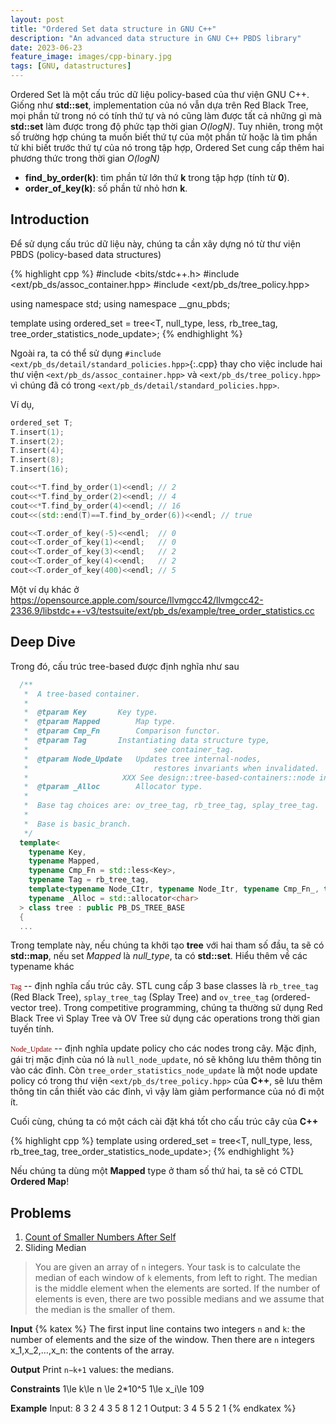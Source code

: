 ```yaml
---
layout: post
title: "Ordered Set data structure in GNU C++"
description: "An advanced data structure in GNU C++ PBDS library"
date: 2023-06-23
feature_image: images/cpp-binary.jpg
tags: [GNU, datastructures]
---
```


Ordered Set là một cấu trúc dữ liệu policy-based của thư viện GNU C++. Giống như **std::set**, implementation của nó vẫn dựa trên Red Black Tree, mọi phần tử trong nó có tính thứ tự và nó cũng làm được tất cả những gì mà **std::set** làm được trong độ phức tạp thời gian *O(logN)*. Tuy nhiên, trong một số trường hợp chúng ta muốn biết thứ tự của một phần tử hoặc là tìm phần tử khi biết trước thứ tự của nó trong tập hợp, Ordered Set cung cấp thêm hai phương thức trong thời gian *O(logN)*
- **find_by_order(k)**: tìm phần tử lớn thứ **k** trong tập hợp (tính từ **0**).
- **order_of_key(k)**: số phần tử nhỏ hơn **k**.


<!--more-->
## Introduction
Để sử dụng cấu trúc dữ liệu này, chúng ta cần xây dựng nó từ thư viện PBDS (policy-based data structures) 

{% highlight cpp %}
#include <bits/stdc++.h>
#include <ext/pb_ds/assoc_container.hpp>
#include <ext/pb_ds/tree_policy.hpp>

using namespace std;
using namespace __gnu_pbds;

template<typename T> using ordered_set = tree<T, null_type, less<T>, rb_tree_tag, tree_order_statistics_node_update>;
{% endhighlight %}

Ngoài ra, ta có thể sử dụng `#include <ext/pb_ds/detail/standard_policies.hpp>`{:.cpp} thay cho việc include hai thư viện `<ext/pb_ds/assoc_container.hpp>` và `<ext/pb_ds/tree_policy.hpp>` vì chúng đã có trong `<ext/pb_ds/detail/standard_policies.hpp>`.

Ví dụ,
```cpp
ordered_set T;
T.insert(1);
T.insert(2);
T.insert(4);
T.insert(8);
T.insert(16);

cout<<*T.find_by_order(1)<<endl; // 2
cout<<*T.find_by_order(2)<<endl; // 4
cout<<*T.find_by_order(4)<<endl; // 16
cout<<(std::end(T)==T.find_by_order(6))<<endl; // true

cout<<T.order_of_key(-5)<<endl;  // 0
cout<<T.order_of_key(1)<<endl;   // 0
cout<<T.order_of_key(3)<<endl;   // 2
cout<<T.order_of_key(4)<<endl;   // 2
cout<<T.order_of_key(400)<<endl; // 5
```

Một ví dụ khác ở https://opensource.apple.com/source/llvmgcc42/llvmgcc42-2336.9/libstdc++-v3/testsuite/ext/pb_ds/example/tree_order_statistics.cc

## Deep Dive
Trong đó, cấu trúc tree-based được định nghĩa như sau
```cpp
  /**
   *  A tree-based container.
   *
   *  @tparam Key 	 	Key type.
   *  @tparam Mapped 	 	Map type.
   *  @tparam Cmp_Fn	 	Comparison functor.
   *  @tparam Tag 	 	Instantiating data structure type,
   *                            see container_tag.
   *  @tparam Node_Update 	Updates tree internal-nodes,
   *                            restores invariants when invalidated.
   *                     XXX See design::tree-based-containers::node invariants.
   *  @tparam _Alloc 	 	Allocator type.
   *
   *  Base tag choices are: ov_tree_tag, rb_tree_tag, splay_tree_tag.
   *
   *  Base is basic_branch.
   */
  template<
    typename Key,
    typename Mapped,
    typename Cmp_Fn = std::less<Key>,
    typename Tag = rb_tree_tag,
    template<typename Node_CItr, typename Node_Itr, typename Cmp_Fn_, typename _Alloc_> class Node_Update = null_node_update,
    typename _Alloc = std::allocator<char> 
  > class tree : public PB_DS_TREE_BASE
  {
  ...
```

Trong template này, nếu chúng ta khởi tạo **tree** với hai tham số đầu, ta sẽ có **std::map**, nếu set *Mapped* là *null_type*, ta có **std::set**. Hiểu thêm về các typename khác

<code class="codeforces" style="color:#800; font-family:Consolas;">Tag</code> -- định nghĩa cấu trúc cây. STL cung cấp 3 base classes là `rb_tree_tag` (Red Black Tree), `splay_tree_tag` (Splay Tree) and `ov_tree_tag` (ordered-vector tree). Trong competitive programming, chúng ta thường sử dụng Red Black Tree vì Splay Tree và OV Tree sử dụng các operations trong thời gian tuyến tính.

<code class="codeforces" style="color:#800; font-family:Consolas;">Node_Update</code> -- định nghĩa update policy cho các nodes trong cây. Mặc định, gái trị mặc định của nó là `null_node_update`, nó sẽ không lưu thêm thông tin vào các đỉnh. Còn `tree_order_statistics_node_update` là một node update policy có trong thư viện `<ext/pb_ds/tree_policy.hpp>` của **C++**, sẽ lưu thêm thông tin cần thiết vào các đỉnh, vì vậy làm giảm performance của nó đi một ít.

Cuối cùng, chúng ta có một cách cài đặt khá tốt cho cấu trúc cây của **C++**

{% highlight cpp %}
template<typename T> using ordered_set = tree<T, null_type, less<T>, rb_tree_tag, tree_order_statistics_node_update>;
{% endhighlight %}

Nếu chúng ta dùng một **Mapped** type ở tham số thứ hai, ta sẽ có CTDL **Ordered Map**!

## Problems
1. [Count of Smaller Numbers After Self](https://leetcode.com/problems/count-of-smaller-numbers-after-self/description/)
2. Sliding Median

> You are given an array of `n` integers. Your task is to calculate the median of each window of `k` elements, from left to right. The median is the middle element when the elements are sorted. If the number of elements is even, there are two possible medians and we assume that the median is the smaller of them.

**Input**
{% katex %}
The first input line contains two integers `n` and `k`: the number of elements and the size of the window.
Then there are `n` integers x_1,x_2,…,x_n: the contents of the array.

**Output**
Print `n−k+1` values: the medians.

**Constraints**
1\le k\le n \le 2*10^5
1\le x_i\le 109

**Example**
Input:
8 3
2 4 3 5 8 1 2 1
Output:
3 4 5 5 2 1
{% endkatex %}

